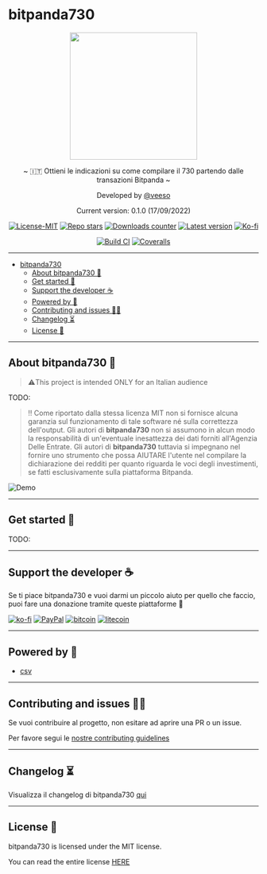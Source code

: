 # bitpanda730

<p align="center">
  <img src="/docs/images/bitpanda730.png" width="256" height="256" />
</p>

<p align="center">~ 🇮🇹 Ottieni le indicazioni su come compilare il 730 partendo dalle transazioni Bitpanda ~</p>

<p align="center">Developed by <a href="https://veeso.github.io/" target="_blank">@veeso</a></p>
<p align="center">Current version: 0.1.0 (17/09/2022)</p>

<p align="center">
  <a href="https://opensource.org/licenses/MIT"
    ><img
      src="https://img.shields.io/badge/License-MIT-teal.svg"
      alt="License-MIT"
  /></a>
  <a href="https://github.com/veeso/bitpanda730/stargazers"
    ><img
      src="https://img.shields.io/github/stars/veeso/bitpanda730.svg"
      alt="Repo stars"
  /></a>
  <a href="https://crates.io/crates/bitpanda730"
    ><img
      src="https://img.shields.io/crates/d/bitpanda730.svg"
      alt="Downloads counter"
  /></a>
  <a href="https://crates.io/crates/bitpanda730"
    ><img
      src="https://img.shields.io/crates/v/bitpanda730.svg"
      alt="Latest version"
  /></a>
  <a href="https://ko-fi.com/veeso">
    <img
      src="https://img.shields.io/badge/donate-ko--fi-red"
      alt="Ko-fi"
  /></a>
</p>
<p align="center">
  <a href="https://github.com/veeso/bitpanda730/actions"
    ><img
      src="https://github.com/veeso/bitpanda730/workflows/Build/badge.svg"
      alt="Build CI"
  /></a>
  <a href="https://coveralls.io/github/veeso/bitpanda730"
    ><img
      src="https://coveralls.io/repos/github/veeso/bitpanda730/badge.svg"
      alt="Coveralls"
  /></a>
</p>

---

- [bitpanda730](#bitpanda730)
  - [About bitpanda730 📰](#about-bitpanda730-)
  - [Get started 🏁](#get-started-)
  - [Support the developer ☕](#support-the-developer-)
  - [Powered by 💪](#powered-by-)
  - [Contributing and issues 🤝🏻](#contributing-and-issues-)
  - [Changelog ⏳](#changelog-)
  - [License 📃](#license-)

---

## About bitpanda730 📰

> ⚠️This project is intended ONLY for an Italian audience

TODO:

> ‼️ Come riportato dalla stessa licenza MIT non si fornisce alcuna garanzia sul funzionamento di tale software né sulla correttezza dell'output. Gli autori di **bitpanda730** non si assumono in alcun modo la responsabilità di un'eventuale inesattezza dei dati forniti all'Agenzia Delle Entrate.
> Gli autori di **bitpanda730** tuttavia si impegnano nel fornire uno strumento che possa AIUTARE l'utente nel compilare la dichiarazione dei redditi per quanto riguarda le voci degli investimenti, se fatti esclusivamente sulla piattaforma Bitpanda.

![Demo](/docs/images/demo.gif)

---

## Get started 🏁

TODO:

---

## Support the developer ☕

Se ti piace bitpanda730 e vuoi darmi un piccolo aiuto per quello che faccio, puoi fare una donazione tramite queste piattaforme 🥳

[![ko-fi](https://img.shields.io/badge/Ko--fi-F16061?style=for-the-badge&logo=ko-fi&logoColor=white)](https://ko-fi.com/veeso)
[![PayPal](https://img.shields.io/badge/PayPal-00457C?style=for-the-badge&logo=paypal&logoColor=white)](https://www.paypal.me/chrisintin)
[![bitcoin](https://img.shields.io/badge/Bitcoin-ff9416?style=for-the-badge&logo=bitcoin&logoColor=white)](https://btc.com/bc1qvlmykjn7htz0vuprmjrlkwtv9m9pan6kylsr8w)
[![litecoin](https://img.shields.io/badge/Litecoin-345d9d?style=for-the-badge&logo=Litecoin&logoColor=white)](https://blockchair.com/litecoin/address/ltc1q89a7f859gt7nuekvnuuc25wapkq2f8ny78mp8l)

---

## Powered by 💪

- [csv](https://github.com/BurntSushi/rust-csv)

---

## Contributing and issues 🤝🏻

Se vuoi contribuire al progetto, non esitare ad aprire una PR o un issue.

Per favore segui le [nostre contributing guidelines](CONTRIBUTING.md)

---

## Changelog ⏳

Visualizza il changelog di bitpanda730 [qui](CHANGELOG.md)

---

## License 📃

bitpanda730 is licensed under the MIT license.

You can read the entire license [HERE](LICENSE)
